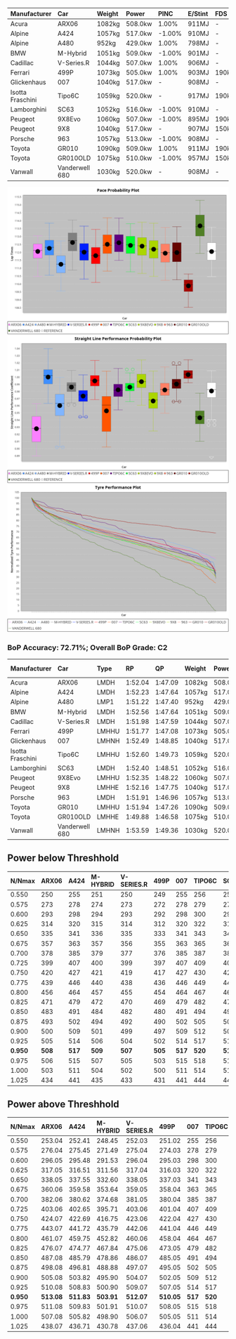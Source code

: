 | Manufacturer     | Car            | Weight | Power   | PINC    | E/Stint | FDS     |
|:-|:-|:-|:-|:-|:-|:-|
| Acura            | ARX06          | 1082kg | 508.0kw | 1.00%   | 911MJ   |    -    |
| Alpine           | A424           | 1057kg | 517.0kw | -1.00%  | 910MJ   |    -    |
| Alpine           | A480           | 952kg  | 429.0kw | 1.00%   | 798MJ   |    -    |
| BMW              | M-Hybrid       | 1051kg | 509.0kw | -1.00%  | 901MJ   |    -    |
| Cadillac         | V-Series.R     | 1044kg | 507.0kw | 1.00%   | 906MJ   |    -    |
| Ferrari          | 499P           | 1073kg | 505.0kw | 1.00%   | 903MJ   | 190kph  |
| Glickenhaus      | 007            | 1040kg | 517.0kw |    -    | 908MJ   |    -    |
| Isotta Fraschini | Tipo6C         | 1059kg | 520.0kw |    -    | 917MJ   | 190kph  |
| Lamborghini      | SC63           | 1052kg | 516.0kw | -1.00%  | 910MJ   |    -    |
| Peugeot          | 9X8Evo         | 1060kg | 507.0kw | -1.00%  | 895MJ   | 190kph  |
| Peugeot          | 9X8            | 1040kg | 517.0kw |    -    | 907MJ   | 150kph  |
| Porsche          | 963            | 1057kg | 513.0kw | -1.00%  | 908MJ   |    -    |
| Toyota           | GR010          | 1090kg | 509.0kw | 1.00%   | 911MJ   | 190kph  |
| Toyota           | GR010OLD       | 1075kg | 510.0kw | -1.00%  | 957MJ   | 150kph  |
| Vanwall          | Vanderwell 680 | 1030kg | 520.0kw |    -    | 908MJ   |    -    |

![PACECHART](./IMG/ACOMETHOD.png)
![STRAIGHTLINEPERFORMANCECHART](./IMG/ACOMETHOD_sp.png)
![TYREPERFORMANCECHART](./IMG/ACOMETHOD_tw.png)

### BoP Accuracy: 72.71%; Overall BoP Grade: C2
| Manufacturer     | Car            | Type  | RP      | QP      | Weight | Power¹  | Threshhold | PINC    | Power²   | E/Stint | AVG Vmax  | FDS     | RDLC | L/Stint | BOP-Grade | Model Accuracy | Model Points | Match%  | SimDiff |
|:-|:-|:-|:-|:-|:-|:-|:-|:-|:-|:-|:-|:-|:-|:-|:-|:-|:-|:-|:-|
| Acura            | ARX06          | LMDH  | 1:52.04 | 1:47.09 | 1082kg | 508.0kw | 210.0kph   | 1.00%   | 513.10kw |  911MJ  | 278.18kph |    -    | 0.99 | 29      | +B2       | 100.00%        | 996          | 80.60%  | #       |
| Alpine           | A424           | LMDH  | 1:52.23 | 1:47.64 | 1057kg | 517.0kw | 210.0kph   | -1.00%  | 511.80kw |  910MJ  | 290.24kph |    -    | 1.00 | 29      | +A2       | 99.61%         | 762          | 91.56%  | #       |
| Alpine           | A480           | LMP1  | 1:51.22 | 1:47.40 |  952kg | 429.0kw | 210.0kph   | 1.00%   | 433.30kw |  798MJ  | 281.98kph |    -    | 0.97 | 27      | -E1       | 100.00%        | 1173         | 57.13%  | ±0.75s  |
| BMW              | M-Hybrid       | LMDH  | 1:52.56 | 1:47.64 | 1051kg | 509.0kw | 210.0kph   | -1.00%  | 503.90kw |  901MJ  | 287.53kph |    -    | 1.01 | 29      | +B2       | 100.00%        | 1826         | 80.43%  | #       |
| Cadillac         | V-Series.R     | LMDH  | 1:51.98 | 1:47.59 | 1044kg | 507.0kw | 210.0kph   | 1.00%   | 512.10kw |  906MJ  | 286.61kph |    -    | 1.02 | 29      | ~A1       | 99.00%         | 3184         | 100.00% | ±1.06s  |
| Ferrari          | 499P           | LMHHU | 1:51.77 | 1:47.08 | 1073kg | 505.0kw | 210.0kph   | 1.00%   | 510.10kw |  903MJ  | 288.09kph | 190kph  | 1.01 | 29      | -B1       | 98.07%         | 3550         | 89.89%  | ±1.26s  |
| Glickenhaus      | 007            | LMHNH | 1:52.49 | 1:48.85 | 1040kg | 517.0kw | 210.0kph   |    -    | 517.00kw |  908MJ  | 284.48kph |    -    | 0.96 | 29      | +C1       | 94.48%         | 2311         | 78.21%  | ±0.75s  |
| Isotta Fraschini | Tipo6C         | LMHHU | 1:52.60 | 1:49.73 | 1059kg | 520.0kw | 210.0kph   |    -    | 520.00kw |  917MJ  | 288.26kph | 190kph  | 1.04 | 29      | +Ω1       | 96.81%         | 91           | 39.56%  | #       |
| Lamborghini      | SC63           | LMDH  | 1:52.40 | 1:48.51 | 1052kg | 516.0kw | 210.0kph   | -1.00%  | 510.80kw |  910MJ  | 287.98kph |    -    | 1.03 | 29      | +B1       | 100.00%        | 529          | 85.08%  | #       |
| Peugeot          | 9X8Evo         | LMHHU | 1:52.35 | 1:48.22 | 1060kg | 507.0kw | 210.0kph   | -1.00%  | 501.90kw |  895MJ  | 288.13kph | 190kph  | 0.99 | 29      | +B2       | 99.21%         | 377          | 81.47%  | #       |
| Peugeot          | 9X8            | LMHHE | 1:52.16 | 1:47.75 | 1040kg | 517.0kw | 210.0kph   |    -    | 517.00kw |  907MJ  | 286.44kph | 150kph  | 1.03 | 29      | ~A1       | 99.52%         | 4561         | 100.00% | ±0.24s  |
| Porsche          | 963            | LMDH  | 1:51.91 | 1:46.96 | 1057kg | 513.0kw | 210.0kph   | -1.00%  | 507.90kw |  908MJ  | 287.20kph |    -    | 1.00 | 29      | ~A1       | 99.96%         | 10176        | 95.35%  | ±0.69s  |
| Toyota           | GR010          | LMHHU | 1:51.94 | 1:47.26 | 1090kg | 509.0kw | 210.0kph   | 1.00%   | 514.10kw |  911MJ  | 286.85kph | 190kph  | 1.00 | 29      | ~A1       | 99.95%         | 5509         | 97.57%  | ±0.58s  |
| Toyota           | GR010OLD       | LMHHE | 1:49.88 | 1:46.58 | 1075kg | 510.0kw | 210.0kph   | -1.00%  | 504.90kw |  957MJ  | 289.18kph | 150kph  | 1.01 | 29      | -Ω2       | 100.00%        | 351          | -28.09% | #       |
| Vanwall          | Vanderwell 680 | LMHNH | 1:53.59 | 1:49.36 | 1030kg | 520.0kw | 210.0kph   |    -    | 520.00kw |  908MJ  | 283.82kph |    -    | 1.01 | 29      | +Ω1       | 99.23%         | 387          | 41.90%  | ±0.72s  |

## Power below Threshhold
| N/Nmax    | ARX06   | A424    | M-HYBRID | V-SERIES.R | 499P    | 007     | TIPO6C  | SC63    | 9X8EVO  | 9X8     | 963     | GR010   | GR010OLD | VANDERWELL 680 | ​     | RPM      | A480       |
|:-|:-|:-|:-|:-|:-|:-|:-|:-|:-|:-|:-|:-|:-|:-|:-|:-|:-|
|  0.550    |  250    |  255    |  251     |  250       |  249    |  255    |  256    |  254    |  250    |  255    |  253    |  251    |  251     |  256           |  ​    |   --     |  0.00      |
|  0.575    |  273    |  278    |  274     |  273       |  272    |  278    |  279    |  277    |  273    |  278    |  276    |  274    |  274     |  279           |  ​    |   --     |  0.00      |
|  0.600    |  293    |  298    |  294     |  293       |  292    |  298    |  300    |  298    |  293    |  298    |  296    |  294    |  295     |  300           |  ​    |   --     |  0.00      |
|  0.625    |  314    |  320    |  315     |  314       |  312    |  320    |  322    |  319    |  314    |  320    |  317    |  315    |  316     |  322           |  ​    |   --     |  0.00      |
|  0.650    |  335    |  341    |  336     |  335       |  333    |  341    |  343    |  340    |  335    |  341    |  338    |  336    |  337     |  343           |  ​    |   --     |  0.00      |
|  0.675    |  357    |  363    |  357     |  356       |  355    |  363    |  365    |  362    |  356    |  363    |  360    |  357    |  358     |  365           |  ​    |   --     |  0.00      |
|  0.700    |  378    |  385    |  379     |  377       |  376    |  385    |  387    |  384    |  377    |  385    |  382    |  379    |  380     |  387           |  ​    |   --     |  0.00      |
|  0.725    |  399    |  407    |  400     |  399       |  397    |  407    |  409    |  406    |  399    |  407    |  403    |  400    |  401     |  409           |  ​    |   --     |  0.00      |
|  0.750    |  420    |  427    |  421     |  419       |  417    |  427    |  430    |  427    |  419    |  427    |  424    |  421    |  422     |  430           |  ​    |   --     |  0.00      |
|  0.775    |  439    |  446    |  440     |  438       |  436    |  446    |  449    |  446    |  438    |  446    |  443    |  440    |  441     |  449           |  ​    |  5000    |  253.36    |
|  0.800    |  456    |  464    |  457     |  455       |  454    |  464    |  467    |  463    |  455    |  464    |  461    |  457    |  458     |  467           |  ​    |  5500    |  299.43    |
|  0.825    |  471    |  479    |  472     |  470       |  469    |  479    |  482    |  478    |  470    |  479    |  476    |  472    |  473     |  482           |  ​    |  6000    |  334.48    |
|  0.850    |  483    |  491    |  484     |  482       |  480    |  491    |  494    |  490    |  482    |  491    |  487    |  484    |  485     |  494           |  ​    |  6500    |  377.54    |
|  0.875    |  493    |  502    |  494     |  492       |  490    |  502    |  505    |  501    |  492    |  502    |  498    |  494    |  495     |  505           |  ​    |  7000    |  421.60    |
|  0.900    |  500    |  509    |  501     |  499       |  497    |  509    |  512    |  508    |  499    |  509    |  505    |  501    |  502     |  512           |  ​    |  7500    |  431.62    |
|  0.925    |  505    |  514    |  506     |  504       |  502    |  514    |  517    |  513    |  504    |  514    |  510    |  506    |  507     |  517           |  ​    |  8000    |  428.61    |
| **0.950** | **508** | **517** | **509**  | **507**    | **505** | **517** | **520** | **516** | **507** | **517** | **513** | **509** | **510**  | **520**        | **​** | **8500** | **431.62** |
|  0.975    |  506    |  515    |  507     |  505       |  503    |  515    |  518    |  514    |  505    |  515    |  511    |  507    |  508     |  518           |  ​    |  9000    |  215.31    |
|  1.000    |  503    |  511    |  504     |  502       |  500    |  511    |  514    |  510    |  502    |  511    |  507    |  504    |  505     |  514           |  ​    |   --     |  0.00      |
|  1.025    |  434    |  441    |  435     |  433       |  431    |  441    |  444    |  441    |  433    |  441    |  438    |  435    |  436     |  444           |  ​    |   --     |  0.00      |

## Power above Threshhold
| N/Nmax    | ARX06      | A424       | M-HYBRID   | V-SERIES.R | 499P       | 007     | TIPO6C  | SC63       | 9X8EVO     | 9X8     | 963        | GR010      | GR010OLD   | VANDERWELL 680 | ​     | RPM      | A480       |
|:-|:-|:-|:-|:-|:-|:-|:-|:-|:-|:-|:-|:-|:-|:-|:-|:-|:-|
|  0.550    |  253.04    |  252.41    |  248.45    |  252.03    |  251.02    |  255    |  256    |  251.41    |  247.46    |  255    |  250.43    |  253.04    |  248.44    |  256           |  ​    |   --     |  0.00      |
|  0.575    |  276.04    |  275.45    |  271.49    |  275.04    |  274.03    |  278    |  279    |  274.45    |  270.50    |  278    |  273.47    |  276.05    |  271.48    |  279           |  ​    |   --     |  0.00      |
|  0.600    |  296.05    |  295.48    |  291.53    |  296.04    |  295.03    |  298    |  300    |  295.49    |  290.54    |  298    |  293.50    |  297.05    |  291.52    |  300           |  ​    |   --     |  0.00      |
|  0.625    |  317.05    |  316.51    |  311.56    |  317.04    |  316.03    |  320    |  322    |  316.52    |  310.58    |  320    |  314.54    |  318.06    |  312.56    |  322           |  ​    |   --     |  0.00      |
|  0.650    |  338.05    |  337.55    |  332.60    |  338.05    |  337.03    |  341    |  343    |  337.56    |  331.61    |  341    |  335.57    |  339.06    |  333.59    |  343           |  ​    |   --     |  0.00      |
|  0.675    |  360.06    |  359.58    |  353.64    |  359.05    |  358.04    |  363    |  365    |  358.59    |  352.65    |  363    |  356.61    |  361.06    |  354.63    |  365           |  ​    |   --     |  0.00      |
|  0.700    |  382.06    |  380.62    |  374.68    |  381.05    |  380.04    |  385    |  387    |  380.63    |  373.69    |  385    |  377.65    |  383.07    |  375.67    |  387           |  ​    |   --     |  0.00      |
|  0.725    |  403.06    |  402.65    |  395.71    |  403.06    |  401.04    |  407    |  409    |  401.66    |  394.73    |  407    |  399.68    |  404.07    |  396.71    |  409           |  ​    |   --     |  0.00      |
|  0.750    |  424.07    |  422.69    |  416.75    |  423.06    |  422.04    |  427    |  430    |  422.70    |  414.77    |  427    |  419.72    |  425.07    |  416.74    |  430           |  ​    |   --     |  0.00      |
|  0.775    |  443.07    |  441.72    |  435.79    |  442.06    |  441.04    |  446    |  449    |  441.73    |  433.80    |  446    |  438.75    |  444.08    |  435.78    |  449           |  ​    |  5000    |  253.36    |
|  0.800    |  461.07    |  459.75    |  452.82    |  460.06    |  458.04    |  464    |  467    |  458.75    |  450.84    |  464    |  455.78    |  462.08    |  453.81    |  467           |  ​    |  5500    |  299.43    |
|  0.825    |  476.07    |  474.77    |  467.84    |  475.06    |  473.05    |  479    |  482    |  473.78    |  465.86    |  479    |  470.81    |  477.08    |  468.84    |  482           |  ​    |  6000    |  334.48    |
|  0.850    |  487.08    |  485.79    |  478.86    |  486.07    |  485.05    |  491    |  494    |  485.80    |  476.88    |  491    |  482.83    |  488.09    |  479.86    |  494           |  ​    |  6500    |  377.54    |
|  0.875    |  498.08    |  496.81    |  488.88    |  497.07    |  495.05    |  502    |  505    |  495.82    |  486.90    |  502    |  492.84    |  499.09    |  489.87    |  505           |  ​    |  7000    |  421.60    |
|  0.900    |  505.08    |  503.82    |  495.90    |  504.07    |  502.05    |  509    |  512    |  502.83    |  493.92    |  509    |  499.86    |  506.09    |  496.89    |  512           |  ​    |  7500    |  431.62    |
|  0.925    |  510.08    |  508.83    |  500.90    |  509.07    |  507.05    |  514    |  517    |  507.84    |  498.92    |  514    |  504.86    |  511.09    |  501.89    |  517           |  ​    |  8000    |  428.61    |
| **0.950** | **513.08** | **511.83** | **503.91** | **512.07** | **510.05** | **517** | **520** | **510.84** | **501.93** | **517** | **507.87** | **514.09** | **504.90** | **520**        | **​** | **8500** | **431.62** |
|  0.975    |  511.08    |  509.83    |  501.91    |  510.07    |  508.05    |  515    |  518    |  508.84    |  499.93    |  515    |  505.87    |  512.09    |  502.90    |  518           |  ​    |  9000    |  215.31    |
|  1.000    |  507.08    |  505.82    |  498.90    |  506.07    |  505.05    |  511    |  514    |  505.83    |  496.92    |  511    |  502.86    |  508.09    |  499.89    |  514           |  ​    |   --     |  0.00      |
|  1.025    |  438.07    |  436.71    |  430.78    |  437.06    |  436.04    |  441    |  444    |  436.72    |  428.79    |  441    |  433.74    |  439.08    |  430.77    |  444           |  ​    |   --     |  0.00      |
